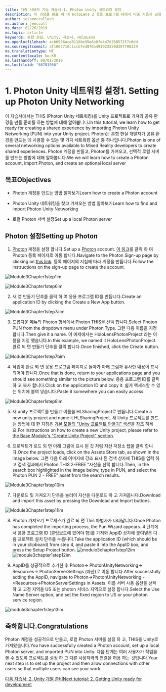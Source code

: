 ```yaml
---
title: 다중 사용자 기능 자습서-1. Photon Unity 네트워킹 설정
description: 이 과정을 완료 하 여 HoloLens 2 응용 프로그램 내에서 다중 사용자 공유 환경을 구현 하는 방법을 알아보세요.
author: jessemcculloch
ms.author: jemccull
ms.date: 02/26/2019
ms.topic: article
keywords: 혼합 현실, Unity, 자습서, HoloLens
ms.openlocfilehash: acb6966ace81180e95e6a0fe447d350572f7c0dd
ms.sourcegitcommit: af1602710c1ccb7ed870a491923350d387706129
ms.translationtype: MT
ms.contentlocale: ko-KR
ms.lasthandoff: 08/01/2019
ms.locfileid: "68701966"
---
```

#  <a name="1-setting-up-photon-unity-networking"></a><span data-ttu-id="f4354-105">1. Photon Unity 네트워킹 설정</span><span class="sxs-lookup"><span data-stu-id="f4354-105">1. Setting up Photon Unity Networking</span></span>

<span data-ttu-id="f4354-106">이 자습서에서는 THIS (Photon Unity 네트워킹)를 Unity 프로젝트로 가져와 공유 환경을 만들 준비를 하는 방법에 대해 알아봅니다.</span><span class="sxs-lookup"><span data-stu-id="f4354-106">In this tutorial, we learn how to get ready for creating a shared experience by importing Photon Unity Networking (PUN) into your Unity project.</span></span> <span data-ttu-id="f4354-107">Photon는 혼합 현실 개발자가 공유 환경을 만드는 데 사용할 수 있는 몇 가지 네트워킹 옵션 중 하나입니다.</span><span class="sxs-lookup"><span data-stu-id="f4354-107">Photon is one of several networking options available to Mixed Reality developers to create shared experiences.</span></span> <span data-ttu-id="f4354-108">Photon 계정을 만들고, Photon를 가져오고, 선택적 로컬 서버를 만드는 방법에 대해 알아봅니다.</span><span class="sxs-lookup"><span data-stu-id="f4354-108">We we will learn how to create a Photon account, import Photon, and create an optional local server</span></span>

## <a name="objectives"></a><span data-ttu-id="f4354-109">목표</span><span class="sxs-lookup"><span data-stu-id="f4354-109">Objectives</span></span>

* <span data-ttu-id="f4354-110">Photon 계정을 만드는 방법 알아보기</span><span class="sxs-lookup"><span data-stu-id="f4354-110">Learn how to create a Photon account</span></span>

* <span data-ttu-id="f4354-111">Photon Unity 네트워킹을 찾고 가져오는 방법 알아보기</span><span class="sxs-lookup"><span data-stu-id="f4354-111">Learn how to find and import Photon Unity Networking</span></span>

* <span data-ttu-id="f4354-112">로컬 Photon 서버 설정</span><span class="sxs-lookup"><span data-stu-id="f4354-112">Set up a local Photon server</span></span>

  

## <a name="setting-up-photon"></a><span data-ttu-id="f4354-113">Photon 설정</span><span class="sxs-lookup"><span data-stu-id="f4354-113">Setting up Photon</span></span>

1. <span data-ttu-id="f4354-114">[Photon](https://dashboard.photonengine.com/en-US/Account/SignUp) 계정을 설정 합니다.</span><span class="sxs-lookup"><span data-stu-id="f4354-114">Set up a [Photon](https://dashboard.photonengine.com/en-US/Account/SignUp) account.</span></span> <span data-ttu-id="f4354-115">[이 링크](https://dashboard.photonengine.com/en-US/Account/SignUp)를 클릭 하 여 Photon 등록 페이지로 이동 합니다.</span><span class="sxs-lookup"><span data-stu-id="f4354-115">Navigate to the Photon Sign-up page by clicking on [this link](https://dashboard.photonengine.com/en-US/Account/SignUp).</span></span> <span data-ttu-id="f4354-116">등록 페이지의 지침에 따라 계정을 만듭니다.</span><span class="sxs-lookup"><span data-stu-id="f4354-116">Follow the instructions on the sign-up page to create the account.</span></span> 
   

![Module3Chapter1step1im](images/module3chapter1step1im.PNG)

![Module3Chapter1step6im](images/module3chapter1step6im.PNG)

2. <span data-ttu-id="f4354-119">새 앱 만들기 단추를 클릭 하 여 응용 프로그램 ID를 만듭니다.</span><span class="sxs-lookup"><span data-stu-id="f4354-119">Create an application ID by clicking the Create a New App button.</span></span>

![Module3Chapter1step7aim](images/module3chapter1step7aim.PNG)

3. <span data-ttu-id="f4354-121">드롭다운 메뉴의 Photon 형식에서 Photon THIS을 선택 합니다.</span><span class="sxs-lookup"><span data-stu-id="f4354-121">Select Photon PUN from the dropdown menu under Photon Type.</span></span> <span data-ttu-id="f4354-122">그런 다음 이름을 지정 합니다.</span><span class="sxs-lookup"><span data-stu-id="f4354-122">Then give it a name.</span></span> <span data-ttu-id="f4354-123">이 예제에서는 HoloLensPhotonProject 라는 이름을 지정 했습니다.</span><span class="sxs-lookup"><span data-stu-id="f4354-123">In this example, we named it HoloLensPhotonProject.</span></span> <span data-ttu-id="f4354-124">완료 되 면 만들기 단추를 클릭 합니다.</span><span class="sxs-lookup"><span data-stu-id="f4354-124">Once finished, click the Create button.</span></span>

![Module3Chapter1step7bim](images/module3chapter1step7bim.PNG)

4. <span data-ttu-id="f4354-126">작업이 완료 되 면 응용 프로그램 페이지로 돌아가 아래 그림과 유사한 내용이 표시 되어야 합니다.</span><span class="sxs-lookup"><span data-stu-id="f4354-126">Once that is done, return to your applications page and you should see something similar to the picture below.</span></span> <span data-ttu-id="f4354-127">응용 프로그램 ID를 클릭 하 고 복사 합니다.</span><span class="sxs-lookup"><span data-stu-id="f4354-127">Click on the application ID and copy it.</span></span> <span data-ttu-id="f4354-128">쉽게 액세스할 수 있는 위치에 붙여 넣습니다.</span><span class="sxs-lookup"><span data-stu-id="f4354-128">Paste it somewhere you can easily access.</span></span>  

![Module3Chapter1step8im](images/module3chapter1step8im.PNG)

5. <span data-ttu-id="f4354-130">새 unity 프로젝트를 만들고 이름을 HLSharingProject로 만듭니다.</span><span class="sxs-lookup"><span data-stu-id="f4354-130">Create a new unity project and name it HLSharingProject.</span></span> <span data-ttu-id="f4354-131">새 Unity 프로젝트를 만드는 방법에 대 한 지침은 [기본 모듈의 "Unity 프로젝트 만들기" 섹션](https://docs.microsoft.com/en-us/windows/mixed-reality/mrlearning-base-ch1#create-new-unity-project)을 참조 하세요.</span><span class="sxs-lookup"><span data-stu-id="f4354-131">For instructions on how to create a new Unity project, please refer to [the Base Module's "Create Unity Project" section](https://docs.microsoft.com/en-us/windows/mixed-reality/mrlearning-base-ch1#create-new-unity-project).</span></span> 

6. <span data-ttu-id="f4354-132">프로젝트가 로드 되 면 아래 그림에 표시 된 것 처럼 자산 저장소 탭을 클릭 합니다.</span><span class="sxs-lookup"><span data-stu-id="f4354-132">Once the project loads, click on the Assets Store tab, as shown in the image below.</span></span> <span data-ttu-id="f4354-133">그런 다음 아래 이미지에 강조 표시 된 검색 상자에 THIS를 입력 하 고 검색 결과에서 Photon THIS 2-FREE "자산을 선택 합니다.</span><span class="sxs-lookup"><span data-stu-id="f4354-133">Then, in the search box highlighted in the image below, type in PUN, and select the Photon PUN 2 - FREE" asset from the search results.</span></span> 

![Module3Chapter1step10im](images/module3chapter1step10im.PNG)

7. <span data-ttu-id="f4354-135">다운로드 및 가져오기 단추를 눌러이 자산을 다운로드 하 고 가져옵니다.</span><span class="sxs-lookup"><span data-stu-id="f4354-135">Download and import this asset by pressing the Download and Import buttons.</span></span>

![Module3Chapter1step11im](images/module3chapter1step11im.PNG)

8. <span data-ttu-id="f4354-137">Photon 가져오기 프로세스가 완료 되 면 This 마법사가 나타납니다.</span><span class="sxs-lookup"><span data-stu-id="f4354-137">Once Photon has completed the importing process, the Pun Wizard appears.</span></span> <span data-ttu-id="f4354-138">4 단계에서 응용 프로그램 ID (클립보드에 있어야 함)를 가져와 AppID 상자에 붙여넣은 다음 프로젝트 설치 단추를 누릅니다.</span><span class="sxs-lookup"><span data-stu-id="f4354-138">Take the application ID (which should be in your clipboard) from step 4, and paste it into the AppID box, and press the Setup Project button.</span></span> 
<span data-ttu-id="f4354-139">![module3chapter1step12im](images/module3chapter1step12im.PNG)</span><span class="sxs-lookup"><span data-stu-id="f4354-139">![module3chapter1step12im](images/module3chapter1step12im.PNG)</span></span>

9. <span data-ttu-id="f4354-140">AppID를 성공적으로 추가한 후 Photon-> PhotonUnityNetworking-> Resources-> PhotonServerSettings (자산)로 이동 합니다.</span><span class="sxs-lookup"><span data-stu-id="f4354-140">After successfully adding the AppID, navigate to Photon->PhotonUnityNetworking ->Resources->PhotonServerSettings in Assets.</span></span> <span data-ttu-id="f4354-141">이름 서버 사용 옵션을 선택 하 고 고정 지역을 US 또는 photon 서비스 지역으로 설정 합니다.</span><span class="sxs-lookup"><span data-stu-id="f4354-141">Select the Use Name Server option, and set the fixed region to US or your photon service region.</span></span>

![module3chapter1step13im](images/module3chapter1step13im.PNG)

## <a name="congratulations"></a><span data-ttu-id="f4354-143">축하합니다.</span><span class="sxs-lookup"><span data-stu-id="f4354-143">Congratulations</span></span>

<span data-ttu-id="f4354-144">Photon 계정을 성공적으로 만들고, 로컬 Photon 서버를 설정 하 고, THIS를 Unity로 가져왔습니다.</span><span class="sxs-lookup"><span data-stu-id="f4354-144">You have successfully created a Photon account, set up a local Photon server, and imported PUN into Unity.</span></span> <span data-ttu-id="f4354-145">다음 단계는 여러 사용자가 작업을 볼 수 있도록 프로젝트를 설정 하 고 다른 사용자와의 연결을 허용 하는 것입니다.</span><span class="sxs-lookup"><span data-stu-id="f4354-145">Your next step is to set up the project and then allow connections with other users so that multiple users can see your work.</span></span> 

<span data-ttu-id="f4354-146">[다음 자습서: 2. Unity 개발 준비](mrlearning-sharing(photon)-ch2.md)</span><span class="sxs-lookup"><span data-stu-id="f4354-146">[Next tutorial: 2. Getting Unity ready for development](mrlearning-sharing(photon)-ch2.md)</span></span>

